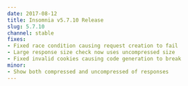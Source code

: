 ```yaml
---
date: 2017-08-12
title: Insomnia v5.7.10 Release
slug: 5.7.10
channel: stable
fixes:
- Fixed race condition causing request creation to fail 
- Large response size check now uses uncompressed size
- Fixed invalid cookies causing code generation to break
minor:
- Show both compressed and uncompressed of responses
---
```

